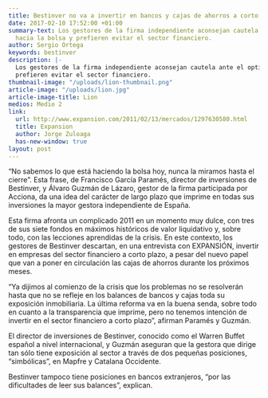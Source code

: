 ```yaml
---
title: Bestinver no va a invertir en bancos y cajas de ahorros a corto plazo
date: 2017-02-10 17:52:00 +01:00
summary-text: Los gestores de la firma independiente aconsejan cautela ante el optimismo
  hacia la bolsa y prefieren evitar el sector financiero.
author: Sergio Ortega
keywords: bestinver
description: |-
  Los gestores de la firma independiente aconsejan cautela ante el optimismo hacia la bolsa y
  prefieren evitar el sector financiero.
thumbnail-image: "/uploads/lion-thumbnail.png"
article-image: "/uploads/lion.jpg"
article-image-title: Lion
medios: Medio 2
link:
  url: http://www.expansion.com/2011/02/13/mercados/1297630580.html
  title: Expansion
  author: Jorge Zuloaga
  has-new-window: true
layout: post
---
```


“No sabemos lo que está haciendo la bolsa hoy, nunca la miramos hasta el cierre”. Esta frase, de Francisco García Paramés, director de inversiones de Bestinver, y Álvaro Guzmán de Lázaro, gestor de la firma participada por Acciona, da una idea del carácter de largo plazo que imprime en todas sus inversiones la mayor gestora independiente de España.

Esta firma afronta un complicado 2011 en un momento muy dulce, con tres de sus siete fondos en máximos históricos de valor liquidativo y, sobre todo, con las lecciones aprendidas de la crisis.
En este contexto, los gestores de Bestinver descartan, en una entrevista con EXPANSIÓN, invertir en empresas del sector financiero a corto plazo, a pesar del nuevo papel que van a poner en circulación las cajas de ahorros durante los próximos meses.

“Ya dijimos al comienzo de la crisis que los problemas no se resolverán hasta que no se refleje en los balances de bancos y cajas toda su exposición inmobiliaria. La última reforma va en la buena senda, sobre todo en cuanto a la transparencia que imprime, pero no tenemos intención de invertir en el sector financiero a corto plazo”, afirman Paramés y Guzmán.

El director de inversiones de Bestinver, conocido como el Warren Buffet español a nivel internacional, y Guzmán aseguran que la gestora que dirige tan sólo tiene exposición al sector a través de dos pequeñas posiciones, “simbólicas”, en Mapfre y Catalana Occidente.

Bestinver tampoco tiene posiciones en bancos extranjeros, “por las dificultades de leer sus balances”, explican.